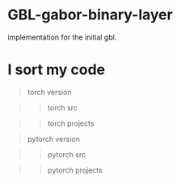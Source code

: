 # GBL-gabor-binary-layer
implementation for the initial gbl.
# I sort my code
> torch version

> > torch src

> > torch projects

> pytorch version

>> pytorch src

>> pytorch projects

